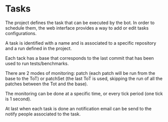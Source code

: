 # Tasks

The project defines the task that can be executed by the bot. In order to schedule them,
the web interface provides a way to add or edit tasks configurations.

A task is identified with a name and is associated to a specific repository and a run defined in the project.

Each tack has a base that corresponds to the last commit that has been used to run tests/benchmarks.

There are 2 modes of monitoring: patch (each patch will be run from the base to the ToT) or patchSet (the last ToT is used, skipping the run of all the patches between the Tot and the base).

The monitoring can be done at a specific time, or every tick period (one tick is 1 second).

At last when each task is done an notification email can be send to the notify people associated to the task.
